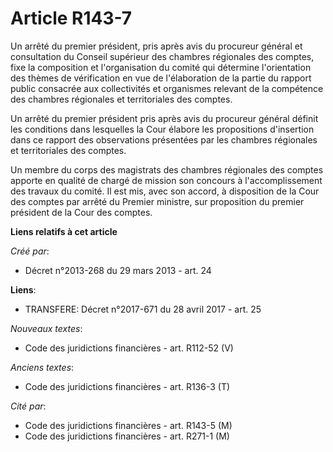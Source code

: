 # Article R143-7

Un arrêté du premier président, pris après avis du procureur général et consultation du Conseil supérieur des chambres
régionales des comptes, fixe la composition et l'organisation du comité qui détermine l'orientation des thèmes de
vérification en vue de l'élaboration de la partie du rapport public consacrée aux collectivités et organismes relevant de la
compétence des chambres régionales et territoriales des comptes.

Un arrêté du premier président pris après avis du procureur général définit les conditions dans lesquelles la Cour élabore
les propositions d'insertion dans ce rapport des observations présentées par les chambres régionales et territoriales des
comptes.

Un membre du corps des magistrats des chambres régionales des comptes apporte en qualité de chargé de mission son concours à
l'accomplissement des travaux du comité. Il est mis, avec son accord, à disposition de la Cour des comptes par arrêté du
Premier ministre, sur proposition du premier président de la Cour des comptes.

**Liens relatifs à cet article**

_Créé par_:

  - Décret n°2013-268 du 29 mars 2013 - art. 24

**Liens**:

  - TRANSFERE: Décret n°2017-671 du 28 avril 2017 - art. 25

_Nouveaux textes_:

  - Code des juridictions financières - art. R112-52 (V)

_Anciens textes_:

  - Code des juridictions financières - art. R136-3 (T)

_Cité par_:

  - Code des juridictions financières - art. R143-5 (M)
  - Code des juridictions financières - art. R271-1 (M)

